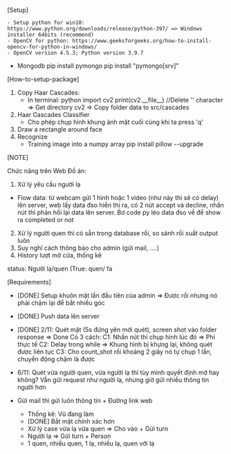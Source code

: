 [Setup]

    - Setup python for win10: https://www.python.org/downloads/release/python-397/ => Windows installer 64bits (recommend)
    - OpenCV for python: https://www.geeksforgeeks.org/how-to-install-opencv-for-python-in-windows/
    - OpenCV version 4.5.3; Python version 3.9.7

- Mongodb
  pip install pymongo
  pip install "pymongo[srv]"

[How-to-setup-package]

1. Copy Haar Cascades:
   - In terminal:
     python
     import cv2
     print(cv2.\_\_file\_\_) //Delete '\' character
     => Get directory cv2 => Copy folder data to src/cascades
2. Haar Cascades Classifier
   - Cho phép chụp hình khung ảnh mặt cuối cùng khi ta press 'q'
3. Draw a rectangle around face
4. Recognize
   - Training image into a numpy array
     pip install pillow --upgrade

[NOTE]

Chức năng trên Web Đồ án:

1. Xử lý yêu cầu người lạ

- Flow data: từ webcam gửi 1 hình hoặc 1 video (như này thì sẽ có delay) lên server, web lấy data đso hiển thị ra, có 2 nút accept và decline,
  nhấn nút thì phản hồi lại data lên server. Bơ code py léo data đso về để show ra completed or not

2. Xử lý người quen thì có sẵn trong database rồi, so sánh rồi xuất output luôn
3. Suy nghĩ cách thông báo cho admin (gửi mail, ....)
4. History lượt mở cửa, thống kê

status: Người lạ/quen (True: quen/ fa

[Requirements]

- [DONE] Setup khuôn mặt lần đầu tiên của admin => Được rồi nhưng nó phải chậm lại để bắt nhiều góc
- [DONE] Push data lên server
- [DONE] 2/11: Quét mặt (5s đứng yên mới quét), screen shot vào folder response
  => Done
  Có 3 cách:
  C1: Nhấn nút thì chụp hình lúc đó => Phi thực tế
  C2: Delay trong while => Khung hình bị khựng lại, không quét được liên tục
  C3: Cho count_shot rồi khoảng 2 giây nó tự chụp 1 lần, chuyển động chậm là được
- 6/11: Quét vừa người quen, vừa người lạ thì tùy mình quyết định mở hay không? Vẫn gửi request như người lạ, nhưng giờ gửi nhiều thông tin người hơn
- Gửi mail thì gửi luôn thông tin + Đường link web

  - Thống kê: Vũ đang làm
  - [DONE] Bắt mặt chính xác hơn
  - Xử lý case vừa lạ vừa quen => Cho vào + Gửi turn
  - Người lạ => Gửi turn + Person
  - 1 quen, nhiều quen, 1 lạ, nhiều lạ, quen với lạ
